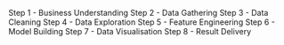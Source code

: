 Step 1 - Business Understanding
Step 2 - Data Gathering
Step 3 - Data Cleaning
Step 4 - Data Exploration
Step 5 - Feature Engineering
Step 6 - Model Building
Step 7 - Data Visualisation
Step 8 - Result Delivery